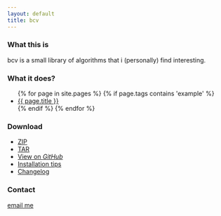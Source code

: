 ```yaml
---
layout: default
title: bcv
---
```

### What this is

bcv is a small library of algorithms that i (personally) find interesting. 

### What it does?

<ul>
  {% for page in site.pages %}
  {% if page.tags contains 'example' %}
    <li>
      <a href="{{ page.siteurl }}">{{ page.title }}</a>
    </li>
  {% endif %}
  {% endfor %}
</ul>

### Download

* [ZIP](https://github.com/vasiliykarasev/bcv/zipball/master)
* [TAR](https://github.com/vasiliykarasev/bcv/tarball/master)
* [View on *GitHub*](https://github.com/vasiliykarasev/bcv)
* [Installation tips](installation.html)
* [Changelog](changelog.html)

### Contact

[email me](mailto:karasev00@gmail.com)
